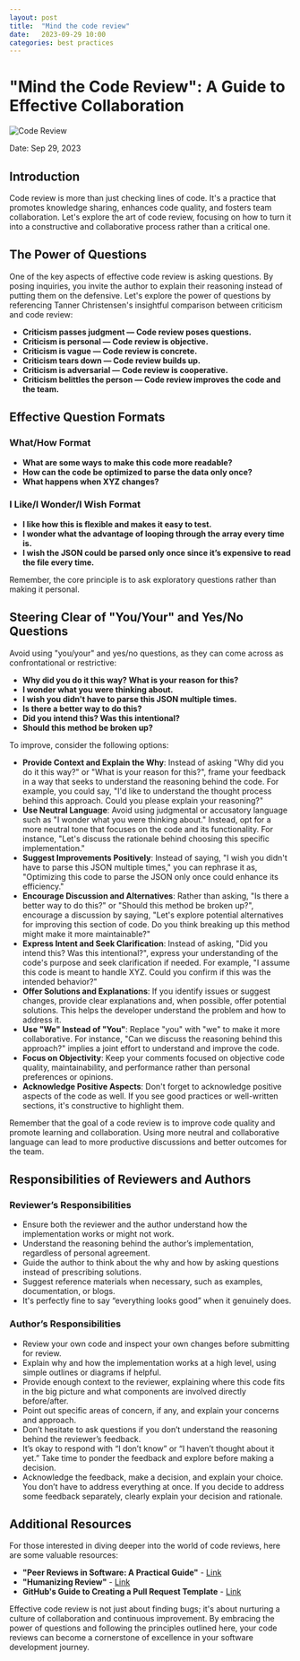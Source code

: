 ```yaml
---
layout: post
title:  "Mind the code review"
date:   2023-09-29 10:00
categories: best practices
---
```


# "Mind the Code Review": A Guide to Effective Collaboration

![Code Review](https://davidwalsh.name/demo/code-review.png)

Date: Sep 29, 2023

## Introduction

Code review is more than just checking lines of code. It's a practice that promotes knowledge sharing, enhances code quality, and fosters team collaboration. 
Let's explore the art of code review, focusing on how to turn it into a constructive and collaborative process rather than a critical one.

## The Power of Questions

One of the key aspects of effective code review is asking questions. By posing inquiries, you invite the author to explain their reasoning instead of putting them on the defensive. Let's explore the power of questions by referencing Tanner Christensen's insightful comparison between criticism and code review:

- **Criticism passes judgment — Code review poses questions.**
- **Criticism is personal — Code review is objective.**
- **Criticism is vague — Code review is concrete.**
- **Criticism tears down — Code review builds up.**
- **Criticism is adversarial — Code review is cooperative.**
- **Criticism belittles the person — Code review improves the code and the team.**

## Effective Question Formats

### What/How Format

- **What are some ways to make this code more readable?**
- **How can the code be optimized to parse the data only once?**
- **What happens when XYZ changes?**

### I Like/I Wonder/I Wish Format

- **I like how this is flexible and makes it easy to test.**
- **I wonder what the advantage of looping through the array every time is.**
- **I wish the JSON could be parsed only once since it’s expensive to read the file every time.**

Remember, the core principle is to ask exploratory questions rather than making it personal.

## Steering Clear of "You/Your" and Yes/No Questions

Avoid using "you/your" and yes/no questions, as they can come across as confrontational or restrictive:

- **Why did you do it this way? What is your reason for this?**
- **I wonder what you were thinking about.**
- **I wish you didn't have to parse this JSON multiple times.**
- **Is there a better way to do this?**
- **Did you intend this? Was this intentional?**
- **Should this method be broken up?**

To improve, consider the following options:

- **Provide Context and Explain the Why**: Instead of asking "Why did you do it this way?" or "What is your reason for this?", frame your feedback in a way that seeks to understand the reasoning behind the code. For example, you could say, "I'd like to understand the thought process behind this approach. Could you please explain your reasoning?"
- **Use Neutral Language**: Avoid using judgmental or accusatory language such as "I wonder what you were thinking about." Instead, opt for a more neutral tone that focuses on the code and its functionality. For instance, "Let's discuss the rationale behind choosing this specific implementation."
- **Suggest Improvements Positively**: Instead of saying, "I wish you didn't have to parse this JSON multiple times," you can rephrase it as, "Optimizing this code to parse the JSON only once could enhance its efficiency."
- **Encourage Discussion and Alternatives**: Rather than asking, "Is there a better way to do this?" or "Should this method be broken up?", encourage a discussion by saying, "Let's explore potential alternatives for improving this section of code. Do you think breaking up this method might make it more maintainable?"
- **Express Intent and Seek Clarification**: Instead of asking, "Did you intend this? Was this intentional?", express your understanding of the code's purpose and seek clarification if needed. For example, "I assume this code is meant to handle XYZ. Could you confirm if this was the intended behavior?"
- **Offer Solutions and Explanations**: If you identify issues or suggest changes, provide clear explanations and, when possible, offer potential solutions. This helps the developer understand the problem and how to address it.
- **Use "We" Instead of "You"**: Replace "you" with "we" to make it more collaborative. For instance, "Can we discuss the reasoning behind this approach?" implies a joint effort to understand and improve the code.
- **Focus on Objectivity**: Keep your comments focused on objective code quality, maintainability, and performance rather than personal preferences or opinions.
- **Acknowledge Positive Aspects**: Don't forget to acknowledge positive aspects of the code as well. If you see good practices or well-written sections, it's constructive to highlight them.

Remember that the goal of a code review is to improve code quality and promote learning and collaboration. Using more neutral and collaborative language can lead to more productive discussions and better outcomes for the team.

## Responsibilities of Reviewers and Authors

### Reviewer’s Responsibilities

- Ensure both the reviewer and the author understand how the implementation works or might not work.
- Understand the reasoning behind the author’s implementation, regardless of personal agreement.
- Guide the author to think about the why and how by asking questions instead of prescribing solutions.
- Suggest reference materials when necessary, such as examples, documentation, or blogs.
- It's perfectly fine to say “everything looks good” when it genuinely does.

### Author’s Responsibilities

- Review your own code and inspect your own changes before submitting for review.
- Explain why and how the implementation works at a high level, using simple outlines or diagrams if helpful.
- Provide enough context to the reviewer, explaining where this code fits in the big picture and what components are involved directly before/after.
- Point out specific areas of concern, if any, and explain your concerns and approach.
- Don’t hesitate to ask questions if you don’t understand the reasoning behind the reviewer’s feedback.
- It’s okay to respond with “I don’t know” or “I haven’t thought about it yet.” Take time to ponder the feedback and explore before making a decision.
- Acknowledge the feedback, make a decision, and explain your choice. You don’t have to address everything at once. If you decide to address some feedback separately, clearly explain your decision and rationale.

## Additional Resources

For those interested in diving deeper into the world of code reviews, here are some valuable resources:

- **"Peer Reviews in Software: A Practical Guide"** - [Link](https://www.amazon.com/exec/obidos/ASIN/0201734850/)
- **"Humanizing Review"** - [Link](http://www.processimpact.com/articles/humanizing_reviews.pdf)
- **GitHub's Guide to Creating a Pull Request Template** - [Link](https://help.github.com/articles/creating-a-pull-request-template-for-your-repository/)

Effective code review is not just about finding bugs; it's about nurturing a culture of collaboration and continuous improvement. By embracing the power of questions and following the principles outlined here, your code reviews can become a cornerstone of excellence in your software development journey.